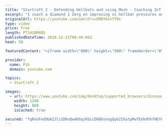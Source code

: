 ```yaml
---
title: "StarCraft 2 - Defending Hellbats and vsing Mech - Coaching ZvT Diamond 1"
excerpt: "I coach a diamond 1 Zerg on improving vs hellbat pressures and in general vs Terran mech -- Watch live at https://www.twitch.tv/x5_pig"
originalUrl: https://youtube.com/watch?v=EMDY6xnfT0s
type: video
price: Free
length: PT1H10M48S
publishedDateTime: 2018-12-21T08:44:06Z
heat: 50

featuredContent: "<iframe width=\"800\" height=\"500\" frameborder=\"0\" src=\"https://www.youtube.com/embed/EMDY6xnfT0s\" allow=\"accelerometer; autoplay; encrypted-media; gyroscope; picture-in-picture\" allowfullscreen></iframe>"

provider:
  name: PiG
  domain: youtube.com

topics:
  - StarCraft 2

images:
  - url: https://www.youtube.com/img/desktop/supported_browsers/dinosaur.png
    width: 1200
    height: 800
    isCached: true

secured: "fqRnGFeddUAZJlz1D6oQw4OGqzKbicD6BXuVagQy62IkatpMwfEUkdhhfHEY6kvfuNCeU5C95VM3Y2QJM1uAIlKNANoaJBjSfo+X9cV0Di9r9x+jpLUYxD938XOJG/IPjnWfkLz7Ey/+zDBnKVr+fyl42SvWb3wrl9K6z8cAHDzVk+UqUmmK2991YYXV6tsbhgVRfthI2xHvC7L0EH9/mjKmThSHbfMxa3YUpXGY60kFRQv47sh43X2RwRIRYH4plm5vn7D/wohExPbluui2ZH1DIiGsaUNGPCuIemrXYKNVZ1P+wpsZ4WWPLjL0O55in3oMFBVXLW/6mFZL2W8mS9Lfw79nvLYjsAEveAAUQQIq1LjVhFjVQPJiTYcwa4xWMMTmLgpSf5Knok3YnpgFjt5RUieGcAa6rK67d6LEyIU=;nE7E7TPMEDJxLJKyD9td/g=="
---
```



